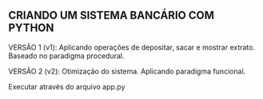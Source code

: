 ## CRIANDO UM SISTEMA BANCÁRIO COM PYTHON

VERSÃO 1 (v1): Aplicando operações de depositar, sacar e mostrar extrato.
Baseado no paradigma procedural.

VERSÃO 2 (v2): Otimização do sistema. Aplicando paradigma funcional.

Executar através do arquivo app.py